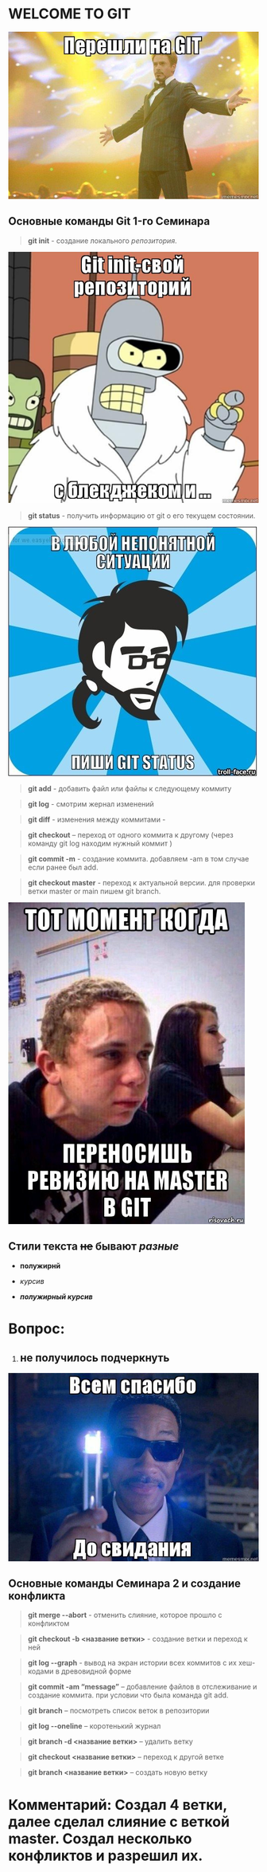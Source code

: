# WELCOME TO GIT
![](welcome.jpg)




## Основные команды Git 1-го Семинара

> **git init** - создание локального *репозитория*.

![](init.jpg)

> **git status** - получить информацию от git о его текущем состоянии.

![](status.jpg)

> **git add** - добавить файл или файлы к следующему коммиту

> **git log** - смотрим жернал изменений

> **git diff** - изменения между коммитами - 

> **git checkout** – переход от одного коммита к другому (через команду git log находим нужный коммит )

> **git commit -m** - создание коммита. добавляем -am в том случае если ранее был add.

> **git checkout master** - переход к актуальной версии. для проверки ветки master or main пишем git branch.

![](master.jpg)


## Стили текста ~~не~~ бывают *разные*

 * **полужирнй**

 * *курсив*

 * ***полужирный курсив***

 # Вопрос: 
 1. ## не получилось подчеркнуть ##

![bye bye](bye.jpg)

## Основные команды Семинара 2 и создание конфликта

> **git merge --abort** - отменить слияние, которое прошло с конфликтом


> **git checkout  -b <название ветки>** - создание ветки и переход к ней

> **git log --graph** - вывод на экран истории всех коммитов с их хеш-кодами в древовидной форме

> **git commit -am “message”** – добавление файлов в отслеживание и       создание коммита. при условии что была команда git add.

> **git branch** – посмотреть список веток в репозитории

> **git log --oneline** – коротенький журнал

> **git branch -d <название ветки>** – удалить ветку

> **git checkout <название ветки>** – переход к другой ветке

> **git branch <название ветки>** – создать новую ветку

# Комментарий: Создал 4 ветки, далее сделал слияние с веткой master. Создал несколько конфликтов и разрешил их.


